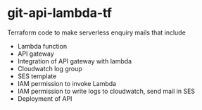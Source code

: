 # git-api-lambda-tf
Terraform code to make serverless enquiry mails that include
- Lambda function
- API gateway 
- Integration of API gateway with lambda
- Cloudwatch log group
- SES template
- IAM permission to invoke Lambda
- IAM permission to write logs to cloudwatch, send mail in SES
- Deployment of API
